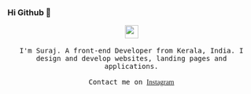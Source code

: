 ### Hi Github 👋

<link href="https://fonts.googleapis.com/css2?family=Grenze+Gotisch:wght@900&display=swap" rel="stylesheet">


<style>
a{
  font-family: 'Grenze Gotisch';
  }
</style>


<p align="center">
  <img src="https://user-images.githubusercontent.com/5679180/79618120-0daffb80-80be-11ea-819e-d2b0fa904d07.gif" width="27px">
  <br><br>
  <samp>
I'm Suraj. A front-end Developer from Kerala, India. I design and develop websites, landing pages and applications. 
     <br><br>Contact me on <a style="font-family: Grenze Gotisch" href="https://www.instagram.com/suraj_sly/">Instagram</a> 
  </samp>
</p>
